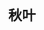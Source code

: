 ---
lang: zh-CN
home: true
title: 秋叶
description: 秋叶页面的描述
sidebar: false
heroText: '秋叶的Notebook'
actions:
  - text: Get Started
    link: /CSS/css_specificityql.md
    type: primary
features:
  - title: 快速查阅
    details: 通过多级目录快速索引到想要的信息
  - title: 优雅样式
    details: 看起来赏心悦目，读起来逻辑清晰
  - title: 日积月累
    details: 不积跬步，无以至千里
footer: 如果你热爱生活就不要浪费时间，因为时间组成了生活。
---